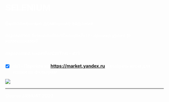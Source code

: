 <div style="color:white">

# SELENIUM 
### Выполненные домашние задания:
##### deprecated.SeleniumStartExampleTest - пример урока (с изменениями)
##### deprecated.sweetForCatTest - dz1

<b>


-[x] dz1 - Перейти на https://market.yandex.ru и выбрать корм для кошки по фильтрам

</b>

![](https://i.pinimg.com/originals/c0/d3/8c/c0d38c518fdbf6012e0475bb7a0598a5.gif)

---
<b>Course JAVA/AT 2022</b>


</div>


